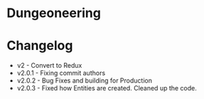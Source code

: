 # Dungeoneering




# Changelog

* v2        - Convert to Redux
* v2.0.1    - Fixing commit authors
* v2.0.2    - Bug Fixes and building for Production
* v2.0.3    - Fixed how Entities are created. Cleaned up the code.
